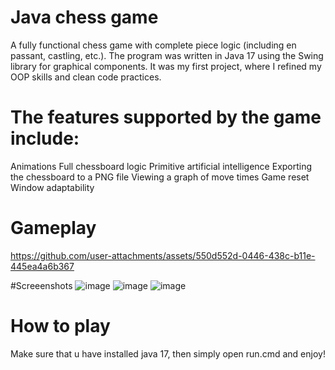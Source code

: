 # Java chess game
A fully functional chess game with complete piece logic (including en passant, castling, etc.). The program was written in Java 17 using the Swing library for graphical components. It was my first project, where I refined my OOP skills and clean code practices. 

# The features supported by the game include:
Animations
Full chessboard logic
Primitive artificial intelligence
Exporting the chessboard to a PNG file
Viewing a graph of move times
Game reset
Window adaptability

# Gameplay
https://github.com/user-attachments/assets/550d552d-0446-438c-b11e-445ea4a6b367

#Screeenshots
![image](https://github.com/user-attachments/assets/62f74d08-fa30-48b7-ba10-3abda4928ae0)
![image](https://github.com/user-attachments/assets/9a654a4c-0afb-4d3c-9b1a-f382f0ff5f42)
![image](https://github.com/user-attachments/assets/644f0251-5884-4116-9085-31405283ab65)

# How to play
Make sure that u have installed java 17, then simply open run.cmd and enjoy!

